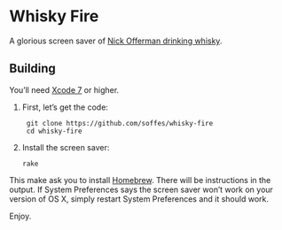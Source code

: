# Whisky Fire

A glorious screen saver of [Nick Offerman drinking whisky](https://youtube.com/watch?v=LS-ErOKpO4E).


## Building

You’ll need [Xcode 7](https://developer.apple.com/xcode/download) or higher.

1. First, let’s get the code:

        git clone https://github.com/soffes/whisky-fire
        cd whisky-fire

2. Install the screen saver:

       rake

This make ask you to install [Homebrew](http://brew.sh). There will be instructions in the output. If System Preferences says the screen saver won’t work on your version of OS X, simply restart System Preferences and it should work.

Enjoy.
